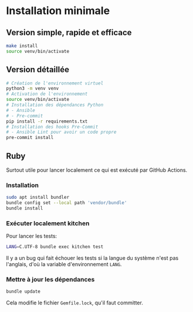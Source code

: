# Installation minimale

## Version simple, rapide et efficace

```sh
make install
source venv/bin/activate
```

## Version détaillée

```sh
# Création de l'environnement virtuel
python3 -m venv venv
# Activation de l'environnement
source venv/bin/activate
# Installation des dépendances Python
# - Ansible
# - Pre-commit
pip install -r requirements.txt
# Installation des hooks Pre-Commit
# - Ansible Lint pour avoir un code propre
pre-commit install
```


## Ruby

Surtout utile pour lancer localement ce qui est exécuté par GitHub Actions.


### Installation

```sh
sudo apt install bundler
bundle config set --local path 'vendor/bundle'
bundle install
```


### Exécuter localement kitchen

Pour lancer les tests:
```sh
LANG=C.UTF-8 bundle exec kitchen test
```
Il y a un bug qui fait échouer les tests si la langue du système n'est pas l'anglais, d'où la variable d'environnement `LANG`.


### Mettre à jour les dépendances

```sh
bundle update
```
Cela modifie le fichier `Gemfile.lock`, qu'il faut committer.
